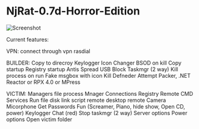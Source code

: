 # NjRat-0.7d-Horror-Edition

![Screenshot](https://raw.githubusercontent.com/De-eloper/NjRat-0.7d-Horror-Edition/main/Screenshot.png?raw=true)

Current features:

VPN:
connect through vpn rasdial

BUILDER:
Copy to direcroy
Keylogger
Icon Changer
BSOD on kill
Copy startup
Registry  startup
Antis
Spread USB
Block Taskmgr (2 way)
Kill process on run
Fake msgbox with icon
Kill Defneder Attempt
Packer, .NET Reactor or RPX 4.0 or MPress

VICTIM:
Managers file
process Mnager
Connections
Registry
Remote CMD
Services
Run file disk link script
remote desktop
remote Camera
Micorphone
Get Passwords
Fun (Screamer, Piano, hide show, Open CD, power)
Keylogger
Chat (red)
Stop taskmgr (2 way)
Server options
Power options
Open victim folder
